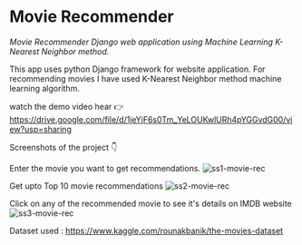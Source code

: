 # Movie Recommender
*Movie Recommender Django web application using Machine Learning K-Nearest Neighbor method.*

This app uses python Django framework for website application.
For recommending movies I have used K-Nearest Neighbor method machine learning algorithm.

watch the demo video hear 👉 https://drive.google.com/file/d/1jeYjF6s0Tm_YeLOUKwlURh4pYGGvdG00/view?usp=sharing

Screenshots of the project 👇

Enter the movie you want to get recommendations.
![ss1-movie-rec](https://user-images.githubusercontent.com/54996735/91416608-41214480-e86d-11ea-98b0-67c722ddaf3d.png)


Get upto Top 10 movie recommendations
![ss2-movie-rec](https://user-images.githubusercontent.com/54996735/91416617-45e5f880-e86d-11ea-9be4-24c7764504b6.png)


Click on any of the recommended movie to see it's details on IMDB website
![ss3-movie-rec](https://user-images.githubusercontent.com/54996735/91417868-091b0100-e86f-11ea-96f1-17178126fe8a.png)

Dataset used : https://www.kaggle.com/rounakbanik/the-movies-dataset
